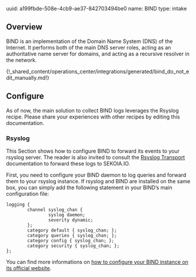 uuid: a199fbde-508e-4cb9-ae37-842703494be0
name: BIND
type: intake

## Overview

BIND is an implementation of the Domain Name System (DNS) of the Internet. It performs both of the main DNS server roles, acting as an authoritative name server for domains, and acting as a recursive resolver in the network.

{!_shared_content/operations_center/integrations/generated/bind_do_not_edit_manually.md!}

## Configure

As of now, the main solution to collect BIND logs leverages the Rsyslog recipe. Please share your experiences with other recipes by editing this documentation.

### Rsyslog

This Section shows how to configure BIND to forward its events to your rsyslog server. The reader is also invited to consult the [Rsyslog Transport](../../../ingestion_methods/rsyslog/) documentation to forward these logs to SEKOIA.IO.

First, you need to configure your BIND daemon to log queries and forward them to your rsyslog instance. If rsyslog and BIND are installed on the same box, you can simply add the following statement in your BIND’s main configuration file:

```
logging {
        channel syslog_chan {
                syslog daemon;
                severity dynamic;
        };
        category default { syslog_chan; };
        category queries { syslog_chan; };
        category config { syslog_chan; };
        category security { syslog_chan; };
};
```

You can find more informations on [how to configure your BIND instance on its official website](https://kb.isc.org/docs/aa-01526).
